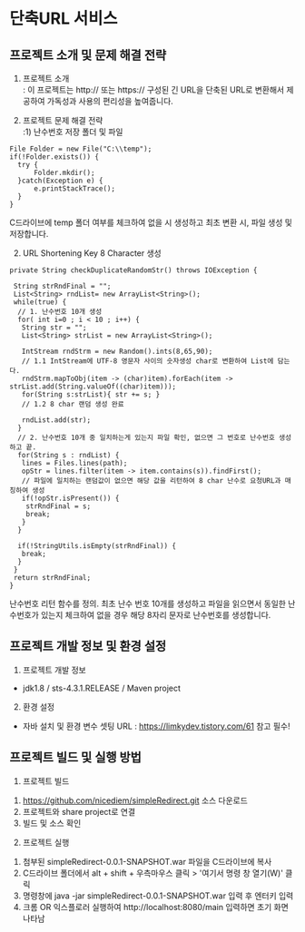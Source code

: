 # 단축URL 서비스
## 프로젝트 소개 및 문제 해결 전략
1. 프로젝트 소개  
: 이 프로젝트는 http:// 또는 https:// 구성된 긴 URL을 단축된 URL로 변환해서 제공하여 가독성과 사용의 편리성을 높여줍니다.  
   
2. 프로젝트 문제 해결 전략  
:1) 난수번호 저장 폴더 및 파일
  ```
  File Folder = new File("C:\\temp");
  if(!Folder.exists()) {
	try {
		Folder.mkdir();
	}catch(Exception e) {
		e.printStackTrace();
	}
  }
  ```
C드라이브에 temp 폴더 여부를 체크하여 없을 시 생성하고 최초 변환 시, 파일 생성 및 저장합니다.  
  
2) URL Shortening Key 8 Character 생성
  ```
  private String checkDuplicateRandomStr() throws IOException {
   
   String strRndFinal = "";
   List<String> rndList= new ArrayList<String>();
   while(true) {
    // 1. 난수번호 10개 생성
    for( int i=0 ; i < 10 ; i++) {
     String str = "";
     List<String> strList = new ArrayList<String>();

     IntStream rndStrm = new Random().ints(8,65,90);
     // 1.1 IntStream에 UTF-8 영문자 사이의 숫자생성 char로 변환하여 List에 담는다.
     rndStrm.mapToObj(item -> (char)item).forEach(item -> strList.add(String.valueOf((char)item)));
     for(String s:strList){ str += s; }
     // 1.2 8 char 랜덤 생성 완료

     rndList.add(str);			
    }
    // 2. 난수번호 10개 중 일치하는게 있는지 파일 확인, 없으면 그 번호로 난수번호 생성하고 끝.
    for(String s : rndList) {
     lines = Files.lines(path);
     opStr = lines.filter(item -> item.contains(s)).findFirst();
     // 파일에 일치하는 랜덤값이 없으면 해당 값을 리턴하여 8 char 난수로 요청URL과 매칭하여 생성
     if(!opStr.isPresent()) {
      strRndFinal = s;
      break;
     }
    }

    if(!StringUtils.isEmpty(strRndFinal)) {
     break;
    }
   }
   return strRndFinal;
  }
  ```
난수번호 리턴 함수를 정의. 최초 난수 번호 10개를 생성하고 파일을 읽으면서 동일한 난수번호가 있는지 체크하여 없을 경우 해당 8자리 문자로 난수번호를 생성합니다.  
  
  

## 프로젝트 개발 정보 및 환경 설정
1. 프로젝트 개발 정보  
- jdk1.8 / sts-4.3.1.RELEASE / Maven project
  
2. 환경 설정  
- 자바 설치 및 환경 변수 셋팅 URL : https://limkydev.tistory.com/61 참고 필수!

  

## 프로젝트 빌드 및 실행 방법
1. 프로젝트 빌드  
1) https://github.com/nicediem/simpleRedirect.git 소스 다운로드  
2) 프로젝트와 share project로 연결  
3) 빌드 및 소스 확인  
  
2. 프로젝트 실행  
1) 첨부된 simpleRedirect-0.0.1-SNAPSHOT.war 파일을 C드라이브에 복사  
2) C드라이브 폴더에서 alt + shift + 우측마우스 클릭 > '여기서 명령 창 열기(W)' 클릭  
3) 명령창에 java -jar simpleRedirect-0.0.1-SNAPSHOT.war 입력 후 엔터키 입력  
4) 크롬 OR 익스플로러 실행하여 http://localhost:8080/main 입력하면 초기 화면 나타남  
